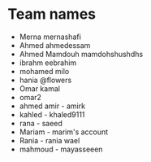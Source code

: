 # Team names

- Merna mernashafi
- Ahmed ahmedessam
- Ahmed Mamdouh mamdohshushdhs
- ibrahm eebrahim
- mohamed milo
- hania @flowers
- Omar kamal
- omar2
- ahmed amir - amirk
- kahled - khaled9111
- rana - saeed
- Mariam  - marim's account
- Rania - rania wael
- mahmoud - mayasseeen
